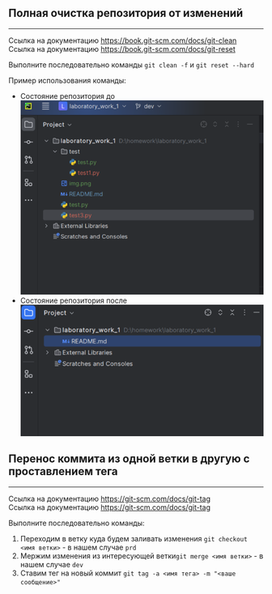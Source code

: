 ## Полная очистка репозитория от изменений
___
Ссылка на документацию https://book.git-scm.com/docs/git-clean <br>
Ссылка на документацию https://book.git-scm.com/docs/git-reset <br>

Выполните последовательно команды ```git clean -f``` и ```git reset --hard``` <br>

Пример использования команды: <br>
- Состояние репозитория до
![img.png](images/img.png)
- Состояние репозитория после
![img_1.png](images/img_1.png)

## Перенос коммита из одной ветки в другую с проставлением тега
___
Ссылка на документацию https://git-scm.com/docs/git-tag <br>
Ссылка на документацию https://git-scm.com/docs/git-tag <br>

Выполните последовательно команды:
1. Переходим в ветку куда будем заливать изменения ```git checkout <имя ветки>``` - в нашем случае ```prd```
2. Мержим изменения из интересующей ветки```git merge <имя ветки>``` - в нашем случае ```dev```
3. Ставим тег на новый коммит ```git tag -a <имя тега> -m "<ваше сообщение>"``` <br>
